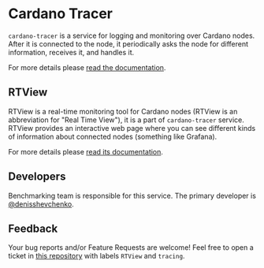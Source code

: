 # Cardano Tracer

`cardano-tracer` is a service for logging and monitoring over Cardano nodes. After it is connected to the node, it periodically asks the node for different information, receives it, and handles it.

For more details please [read the documentation](https://github.com/input-output-hk/cardano-node/blob/master/cardano-tracer/docs/cardano-tracer.md).

## RTView

RTView is a real-time monitoring tool for Cardano nodes (RTView is an abbreviation for "Real Time View"), it is a part of `cardano-tracer` service. RTView provides an interactive web page where you can see different kinds of information about connected nodes (something like Grafana).

For more details please [read its documentation](https://github.com/input-output-hk/cardano-node/blob/master/cardano-tracer/docs/cardano-rtview.md).

## Developers

Benchmarking team is responsible for this service. The primary developer is [@denisshevchenko](https://github.com/denisshevchenko).

## Feedback

Your bug reports and/or Feature Requests are welcome! Feel free to open a ticket in [this repository](https://github.com/input-output-hk/cardano-node/issues) with labels `RTView` and `tracing`.
